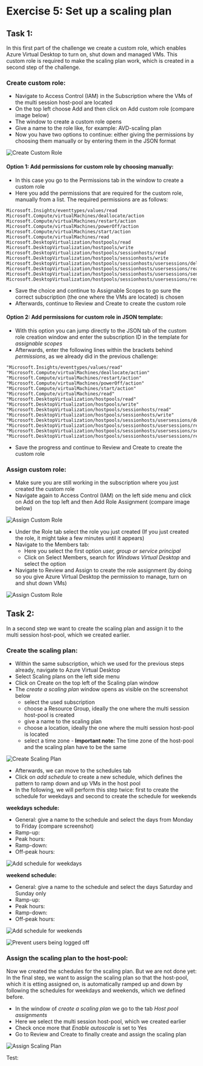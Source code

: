 # Exercise 5: Set up a scaling plan

## Task 1:

In this first part of the challenge we create a custom role, which enables Azure Virtual Desktop to turn on, shut down and managed VMs. This custom role is required to make the scaling plan work, which is created in a second step of the challenge. 

### Create custom role:

- Navigate to Access Control (IAM) in the Subscription where the VMs of the multi session host-pool are located
- On the top left choose Add and then click on Add custom role (compare image below)
- The window to create a custom role opens
- Give a name to the role like, for example: AVD-scaling plan
- Now you have two options to continue: either giving the permissions by choosing them manually or by entering them in the JSON format

![Create Custom Role](../Images/04-custom_role_1.png)

#### Option 1: Add permissions for custom role by choosing manually:

-	In this case you go to the Permissions tab in the window to create a custom role
-	Here you add the permissions that are required for the custom role, manually from a list. The required permissions are as follows:
```
Microsoft.Insights/eventtypes/values/read
Microsoft.Compute/virtualMachines/deallocate/action
Microsoft.Compute/virtualMachines/restart/action
Microsoft.Compute/virtualMachines/powerOff/action
Microsoft.Compute/virtualMachines/start/action
Microsoft.Compute/virtualMachines/read
Microsoft.DesktopVirtualization/hostpools/read
Microsoft.DesktopVirtualization/hostpools/write
Microsoft.DesktopVirtualization/hostpools/sessionhosts/read
Microsoft.DesktopVirtualization/hostpools/sessionhosts/write
Microsoft.DesktopVirtualization/hostpools/sessionhosts/usersessions/delete
Microsoft.DesktopVirtualization/hostpools/sessionhosts/usersessions/read
Microsoft.DesktopVirtualization/hostpools/sessionhosts/usersessions/sendMessage/action
Microsoft.DesktopVirtualization/hostpools/sessionhosts/usersessions/read 
```
-	Save the choice and continue to Assignable Scopes to go sure the correct subscription (the one where the VMs are located) is chosen
-	Afterwards, continue to Review and Create to create the custom role

#### Option 2: Add permissions for custom role in JSON template:

-	With this option you can jump directly to the JSON tab of the custom role creation window and enter the subscription ID in the template for *assignable scopes* 
-	Afterwards, enter the following lines within the brackets behind *permissions*, as we already did in the previous challenge: 
```
"Microsoft.Insights/eventtypes/values/read"
"Microsoft.Compute/virtualMachines/deallocate/action"
"Microsoft.Compute/virtualMachines/restart/action"
"Microsoft.Compute/virtualMachines/powerOff/action"
"Microsoft.Compute/virtualMachines/start/action"
"Microsoft.Compute/virtualMachines/read"
"Microsoft.DesktopVirtualization/hostpools/read"
"Microsoft.DesktopVirtualization/hostpools/write"
"Microsoft.DesktopVirtualization/hostpools/sessionhosts/read"
"Microsoft.DesktopVirtualization/hostpools/sessionhosts/write"
"Microsoft.DesktopVirtualization/hostpools/sessionhosts/usersessions/delete"
"Microsoft.DesktopVirtualization/hostpools/sessionhosts/usersessions/read"
"Microsoft.DesktopVirtualization/hostpools/sessionhosts/usersessions/sendMessage/action"
"Microsoft.DesktopVirtualization/hostpools/sessionhosts/usersessions/read"
```
-	Save the progress and continue to Review and Create to create the custom role

### Assign custom role:

- Make sure you are still working in the subscription where you just created the custom role
- Navigate again to Access Control (IAM) on the left side menu and click on Add on the top left and then Add Role Assignment (compare image below)

![Assign Custom Role](../Images/04-custom_role_3.png)

- Under the Role tab select the role you just created (If you just created the role, it might take a few minutes until it appears)
- Navigate to the Members tab:
  - Here you select the first option *user, group or service principal* 
  - Click on Select Members, search for *Windows Virtual Desktop* and select the option
- Navigate to Review and Assign to create the role assignment (by doing so you give Azure Virtual Desktop the permission to manage, turn on and shut down VMs) 

![Assign Custom Role](../Images/04-custom_role_4.png)
 
## Task 2:

In a second step we want to create the scaling plan and assign it to the multi session host-pool, which we created earlier.

### Create the scaling plan:

- Within the same subscription, which we used for the previous steps already, navigate to Azure Virtual Desktop
- Select Scaling plans on the left side menu
- Click on Create on the top left of the Scaling plan window
- The *create a scaling plan* window opens as visible on the screenshot below
  - select the used subscription 
  - choose a Resource Group, ideally the one where the multi session host-pool is created 
  - give a name to the scaling plan
  - choose a location, ideally the one where the multi session host-pool is located 
  - select a time zone - **Important note:** The time zone of the host-pool and the scaling plan have to be the same

![Create Scaling Plan](../Images/05-scaling_plan_1.png)

- Afterwards, we can move to the schedules tab 
- Click on *add schedule* to create a new schedule, which defines the pattern to ramp down and up VMs in the host pool
- In the following, we will perform this step twice: first to create the schedule for weekdays and second to create the schedule for weekends

**weekdays schedule:**
- General: give a name to the schedule and select the days from Monday to Friday (compare screenshot) 
- Ramp-up: 
- Peak hours: 
- Ramp-down:
- Off-peak hours: 

![Add schedule for weekdays](../Images/05-scaling_plan_2.png)

**weekend schedule:**
- General: give a name to the schedule and select the days Saturday and Sunday only
- Ramp-up: 
- Peak hours: 
- Ramp-down:
- Off-peak hours: 

![Add schedule for weekends](../Images/05-scaling_plan_4.png)

![Prevent users being logged off](../Images/05-scaling_plan_3.png)

### Assign the scaling plan to the host-pool: 

Now we created the schedules for the scaling plan. But we are not done yet: In the final step, we want to assign the scaling plan so that the host-pool, which it is etting assigned on, is automatically ramped up and down by following the schedules for weekdays and weekends, which we defined before.

- In the window of *create a scaling plan* we go to the tab *Host pool assignments* 
- Here we select the multi session host-pool, which we created earlier
- Check once more that *Enable autoscale* is set to Yes
- Go to Review and Create to finally create and assign the scaling plan

![Assign Scaling Plan](../Images/05-scaling_plan_5.png)

Test: 
